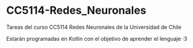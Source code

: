 # CC5114-Redes_Neuronales
Tareas del curso CC5114 Redes Neuronales de la Universidad de Chile

Estarán programadas en Kotlin con el objetivo de aprender el lenguaje :3
